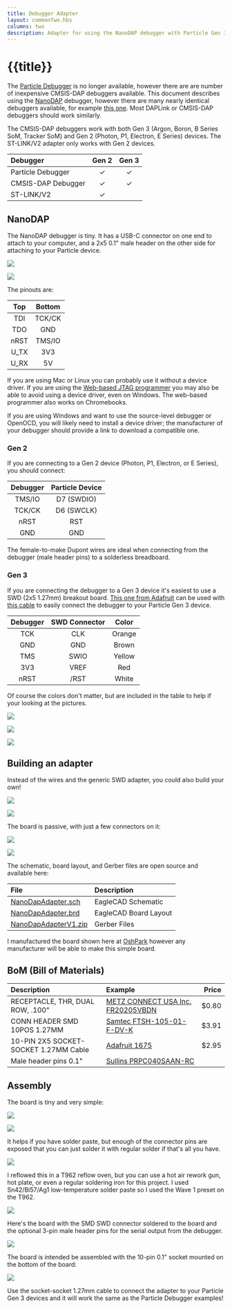 ```yaml
---
title: Debugger Adapter
layout: commonTwo.hbs
columns: two
description: Adapter for using the NanoDAP debugger with Particle Gen 3 devices
---
```


# {{title}}

The [Particle Debugger](/reference/datasheets/accessories/debugger/) is no longer available, however there are are number of inexpensive CMSIS-DAP debuggers available. This document describes using the [NanoDAP](https://github.com/wuxx/nanoDAP-HS/blob/master/README_en.md) debugger, however there are many nearly identical debuggers available, for example [this one](https://www.aliexpress.com/item/1005001274653678.html). Most DAPLink or CMSIS-DAP debuggers should work similarly.

The CMSIS-DAP debuggers work with both Gen 3 (Argon, Boron, B Series SoM, Tracker SoM) and Gen 2 (Photon, P1, Electron, E Series) devices. The ST-LINK/V2 adapter only works with Gen 2 devices.

| Debugger | Gen 2 | Gen 3 |
| :--- | :---: | :---: |
| Particle Debugger | &check; | &check; |
| CMSIS-DAP Debugger | &check; | &check; |
| ST-LINK/V2 | &check; |  |

## NanoDAP

The NanoDAP debugger is tiny. It has a USB-C connector on one end to attach to your computer, and a 2x5 0.1" male header on the other side for attaching to your Particle device.

![](/assets/images/debugger/nanodap1.jpeg)

![](/assets/images/debugger/nanodap2.jpeg)

The pinouts are:

| Top | Bottom |
| :---: | :---: |
| TDI  | TCK/CK |
| TDO  | GND |
| nRST | TMS/IO |
| U_TX | 3V3 |
| U_RX | 5V |

If you are using Mac or Linux you can probably use it without a device driver. If you are using the [Web-based JTAG programmer](/tools/device-restore/device-restore-jtag/) you may also be able to avoid using a device driver, even on Windows. The web-based programmer also works on Chromebooks.

If you are using Windows and want to use the source-level debugger or OpenOCD, you will likely need to install a device driver; the manufacturer of your debugger should provide a link to download a compatible one. 

### Gen 2

If you are connecting to a Gen 2 device (Photon, P1, Electron, or E Series), you should connect:

| Debugger | Particle Device |
| :---: | :---: |
| TMS/IO | D7 (SWDIO) |
| TCK/CK | D6 (SWCLK) |
| nRST | RST | 
| GND | GND |

The female-to-make Dupont wires are ideal when connecting from the debugger (male header pins) to a solderless breadboard.

### Gen 3

If you are connecting the debugger to a Gen 3 device it's easiest to use a SWD (2x5 1.27mm) breakout board. [This one from Adafruit](https://www.adafruit.com/product/2743) can be used with [this cable](https://www.adafruit.com/product/1675) to easily connect the debugger to your Particle Gen 3 device.

| Debugger | SWD Connector | Color | 
| :---: | :---: | :---: | 
| TCK | CLK | Orange |
| GND | GND | Brown |
| TMS | SWIO | Yellow |
| 3V3 | VREF | Red |
| nRST | /RST | White |

Of course the colors don't matter, but are included in the table to help if your looking at the pictures.

![](/assets/images/debugger/connector1.jpeg)

![](/assets/images/debugger/connector2.jpeg)

![](/assets/images/debugger/connector3.jpeg)


## Building an adapter

Instead of the wires and the generic SWD adapter, you could also build your own!

![](/assets/images/debugger/final2.jpeg)

![](/assets/images/debugger/final1.jpeg)

The board is passive, with just a few connectors on it:

![](/assets/images/debugger/schematic.png)

![](/assets/images/debugger/board-layout.png)

The schematic, board layout, and Gerber files are open source and available here:

| File | Description |
| :--- | :--- |
| [NanoDapAdapter.sch](/assets/files/debugger/NanoDapAdapter.sch) | EagleCAD Schematic |
| [NanoDapAdapter.brd](/assets/files/debugger/NanoDapAdapter.brd) | EagleCAD Board Layout |
| [NanoDapAdapterV1.zip](/assets/files/debugger/NanoDapAdapterV1.zip) | Gerber Files |

I manufactured the board shown here at [OshPark](https://oshpark.com) however any manufacturer will be able to make this simple board.

## BoM (Bill of Materials)

| Description | Example | Price |
| :--- | :--- | ---: |
| RECEPTACLE, THR, DUAL ROW, .100" | [METZ CONNECT USA Inc. FR20205VBDN](https://www.digikey.com/en/products/detail/metz-connect-usa-inc/FR20205VBDN/12342897) | $0.80 |
| CONN HEADER SMD 10POS 1.27MM | [Samtec FTSH-105-01-F-DV-K](https://www.digikey.com/product-detail/en/FTSH-105-01-F-DV-K/SAM8796-ND/2649974) | $3.91 |
| 10-PIN 2X5 SOCKET-SOCKET 1.27MM Cable | [Adafruit 1675](https://www.digikey.com/en/products/detail/adafruit-industries-llc/1675/6827142) | $2.95 |
| Male header pins 0.1" | [Sullins PRPC040SAAN-RC](https://www.digikey.com/product-detail/en/PRPC040SAAN-RC/S1011EC-40-ND/2775214) | | 

## Assembly

The board is tiny and very simple:

![](/assets/images/debugger/adapter1.jpeg)

![](/assets/images/debugger/adapter2.jpeg)

It helps if you have solder paste, but enough of the connector pins are exposed that you can just solder it with regular solder if that's all you have.

![](/assets/images/debugger/adapter3.jpeg)

I reflowed this in a T962 reflow oven, but you can use a hot air rework gun, hot plate, or even a regular soldering iron for this project. I used Sn42/Bi57/Ag1 low-temperature solder paste so I used the Wave 1 preset on the T962.

![](/assets/images/debugger/adapter4.jpeg)

Here's the board with the SMD SWD connector soldered to the board and the optional 3-pin male header pins for the serial output from the debugger.

![](/assets/images/debugger/adapter5.jpeg)

The board is intended be assembled with the 10-pin 0.1" socket mounted on the bottom of the board:

![](/assets/images/debugger/adapter6.jpeg)

Use the socket-socket 1.27mm cable to connect the adapter to your Particle Gen 3 devices and it will work the same as the Particle Debugger examples!
